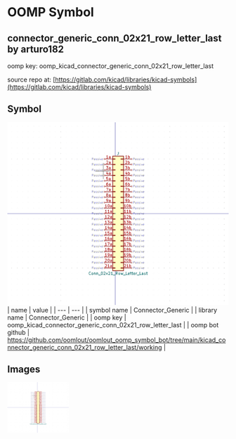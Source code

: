 # OOMP Symbol  
## connector_generic_conn_02x21_row_letter_last  by arturo182  
  
oomp key: oomp_kicad_connector_generic_conn_02x21_row_letter_last  
  
source repo at: [https://gitlab.com/kicad/libraries/kicad-symbols](https://gitlab.com/kicad/libraries/kicad-symbols)  
## Symbol  
  
[![working.png](working_600.png)](working.png)  
| name | value | 
| --- | --- | 
| symbol name | Connector_Generic | 
| library name | Connector_Generic | 
| oomp key | oomp_kicad_connector_generic_conn_02x21_row_letter_last | 
| oomp bot github | https://github.com/oomlout/oomlout_oomp_symbol_bot/tree/main/kicad_connector_generic_conn_02x21_row_letter_last/working | 
## Images  
  
[![working.png](working_140.png)](working.png)  

